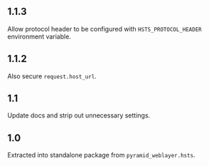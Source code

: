 
## 1.1.3

Allow protocol header to be configured with `HSTS_PROTOCOL_HEADER` environment
variable.

## 1.1.2

Also secure ``request.host_url``.

## 1.1

Update docs and strip out unnecessary settings.

## 1.0

Extracted into standalone package from `pyramid_weblayer.hsts`.
